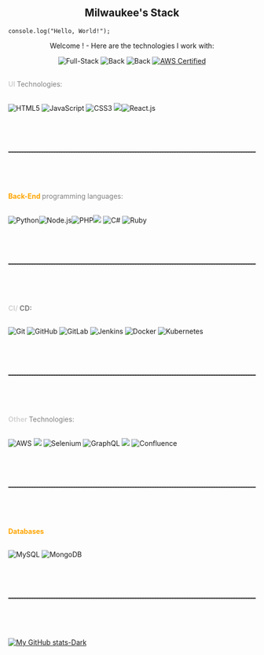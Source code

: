 <p align="center">
<h2 align="center">Milwaukee's Stack</h2>

```
console.log("Hello, World!");

```

 <p align="center">Welcome ! - Here are the technologies I work with:</p>

</p>
  <p align="center">
    <a target="_blank">
      <img alt="Full-Stack" src="https://img.shields.io/badge/Full--Stack-Yes-green" title="I work with both back-end and front-end technologies" />
    </a>
    <a target="_blank">
      <img alt="Back" src="https://img.shields.io/badge/Back--End-70%25-blue" title="Percentage of my Back-end kind of projects" />
    </a>
    <a target="_blank">
      <img alt="Back" src="https://img.shields.io/badge/Front--End-30%25-orange" title="Percentage of my Front-end kind of projects" />
    </a>
    <a href="https://aws.amazon.com/certification/" target="_blank">
  <img alt="AWS Certified" src="https://img.shields.io/badge/AWS%20Certified-Yes-red?logo=amazon-aws" title="AWS Cloud Practitioner Certified" />
</a>

  </p>



<p>

<div style="color: gray; margin-bottom: 30px; margin-top: 30px;">
   <strong style="color: lightgray;" >
      UI
   </strong> Technologies:

   </div>


   <a >
      <img src="https://img.icons8.com/color/60/000000/html-5.png" alt="HTML5"/>
   </a><a >
      <img src="https://img.icons8.com/color/60/000000/javascript.png" alt="JavaScript"/>
   </a><a >
      <img src="https://img.icons8.com/color/60/000000/css3.png" alt="CSS3"/>
   </a><a><img src="https://img.icons8.com/color/60/000000/tailwindcss.png"/></a><a ><img src="https://img.icons8.com/color/60/000000/react.png" alt="React.js"/></a>


<hr style="margin-top: 80px; margin-bottom: 80px; border-bottom: dashed 1px #3e3e3e;"/>

<div style="color: gray; margin-bottom: 30px;">
   <strong style="color: orange;" >
      Back-End
   </strong> programming languages:

   </div>

   <div>

   <a ><img src="https://img.icons8.com/color/60/000000/python.png" alt="Python"/></a><a ><img src="https://img.icons8.com/color/60/nodejs.png" alt="Node.js"/></a><a ><img src="https://img.icons8.com/color/60/000000/php.png" alt="PHP"/></a><a><img src="https://img.icons8.com/fluency/65/nextjs.png"/></a>
   <a ><img src="https://img.icons8.com/color/60/000000/c-sharp-logo.png" alt="C#"/></a>
   <a ><img src="https://img.icons8.com/color/60/000000/ruby-programming-language.png" alt="Ruby"/></a>
   </div>


<hr style="margin-top: 80px; margin-bottom: 80px; border-bottom: dashed 1px #3e3e3e;"/>

<!-- <h3 style="color: #91BC4D;">CI/CD:</h3> -->
<div style="color: gray; margin-bottom: 30px;">
<strong>
   <span style="color: lightgray;" >
      CI/
   </span>CD:
   </strong>

   </div>

   <a ><img src="https://img.icons8.com/color/60/000000/git.png" alt="Git"/></a>
   <a ><img src="https://img.icons8.com/color/60/000000/github--v1.png" alt="GitHub"/></a>
   <a ><img src="https://img.icons8.com/color/60/000000/gitlab.png" alt="GitLab"/></a>
   <a ><img src="https://img.icons8.com/color/60/000000/jenkins.png" alt="Jenkins"/></a>
   <a ><img src="https://img.icons8.com/color/60/000000/docker.png" alt="Docker"/></a>
   <a ><img src="https://img.icons8.com/color/60/000000/kubernetes.png" alt="Kubernetes"/></a>
<hr style="margin-top: 80px; margin-bottom: 80px; border-bottom: dashed 1px #3e3e3e;"/>

</p>

<!-- <h3 style="color: #91BC4D;">Other Technologies:</h3> -->

<div style="color: gray; margin-bottom: 30px;">

   <strong style="color: lightgray;" >
      Other
   </strong>Technologies:


   </div>

   <a ><img src="https://img.icons8.com/color/60/000000/amazon-web-services.png" alt="AWS"/></a>
<a ><img src="https://img.icons8.com/color/60/000000/webpack.png"/></a>
<a ><img src="https://img.icons8.com/color/60/000000/selenium-test-automation.png" alt="Selenium"/></a>
   <a ><img src="https://img.icons8.com/color/60/000000/graphql.png" alt="GraphQL"/></a>
<a ><img src="https://img.icons8.com/color/60/000000/jira.png"/></a>
   <a ><img src="https://img.icons8.com/color/60/000000/confluence.png" alt="Confluence"/></a>


<hr style="margin-top: 80px; margin-bottom: 80px; border-bottom: dashed 1px #3e3e3e;"/>


<!-- <h3 style="color: #91BC4D;">Databases:</h3> -->

<div style="color: gray; margin-bottom: 30px;">
   <strong style="color: orange;" >
      Databases
   </strong>

   </div>

   <a ><img src="https://img.icons8.com/color/60/000000/mysql-logo.png" alt="MySQL"/></a>
   <a ><img src="https://img.icons8.com/color/60/000000/mongodb.png" alt="MongoDB"/></a>

<hr style="margin-top: 80px; margin-bottom: 80px; border-bottom: dashed 1px #3e3e3e;"/>


[![My GitHub stats-Dark](https://github-readme-stats.vercel.app/api?username=GitMaebela&show_icons=true&theme=dark#gh-dark-mode-only)](https://www.linkedin.com/in/milwaukee-m/)
